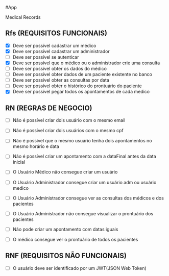 #App 

Medical Records

## Rfs (REQUISITOS FUNCIONAIS)

- [x] Deve ser possível cadastrar um médico
- [x] Deve ser possível cadastrar um administrador
- [ ] Deve ser possível se autenticar
- [x] Deve ser possível que o médico ou o administrador crie uma consulta
- [ ] Deve ser possível obter os dados do médico
- [ ] Deve ser possível obter dados de um paciente existente no banco
- [ ] Deve ser possível obter as consultas por data
- [ ] Deve ser possível obter o histórico do prontuário do paciente
- [x] Deve ser possível pegar todos os apontamentos de cada medico

## RN  (REGRAS DE NEGOCIO)


- [ ] Não é possível criar dois usuário com o mesmo email
- [ ] Não é possível criar dois usuários com o mesmo cpf
- [ ] Não é possível que o mesmo usuário tenha dois apontamentos no mesmo horário e data
- [ ] Não é possível criar um apontamento com a dataFinal antes da data inicial

- [ ] O Usuário Médico não consegue criar um usuário

- [ ] O Usuário Administrador consegue criar um usuário adm ou usuário medico
- [ ] O Usuário Administrador consegue ver as consultas dos médicos e dos pacientes
- [ ] O Usuário Administrador não consegue visualizar o prontuário dos pacientes 
- [ ] Não pode criar um apontamento com datas iguais

- [ ] O médico consegue ver o prontuário de todos os pacientes 

## RNF (REQUISITOS NÃO FUNCIONAIS)

- [ ] O usuário deve ser identificado por um JWT(JSON Web Token)